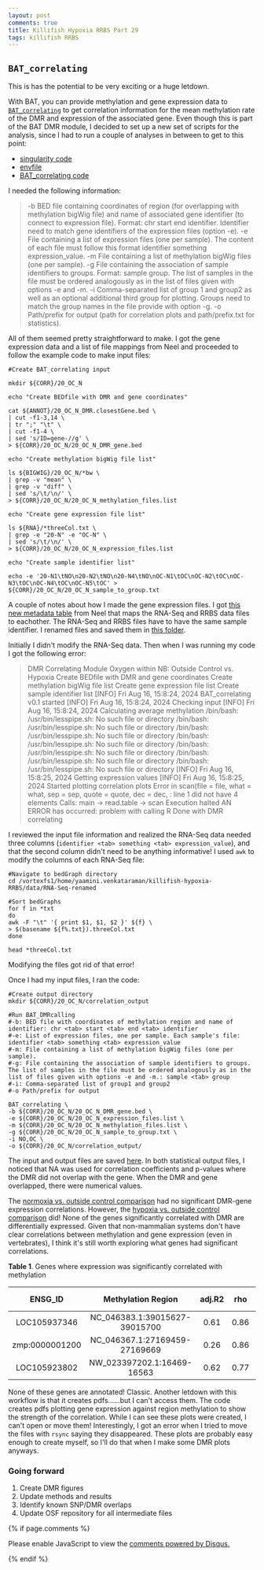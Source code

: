 ```yaml
---
layout: post
comments: true
title: Killifish Hypoxia RRBS Part 29
tags: killifish RRBS
---
```


## `BAT_correlating`

This is has the potential to be very exciting or a huge letdown.

With BAT, you can provide methylation and gene expression data to [`BAT_correlating`](http://legacy.bioinf.uni-leipzig.de/Software/BAT/dmrs/#bat_correlating) to get correlation information for the mean methylation rate of the DMR and expression of the associated gene. Even though this is part of the BAT DMR module, I decided to set up a new set of scripts for the analysis, since I had to run a couple of analyses in between to get to this point:

- [singularity code](https://github.com/yaaminiv/killifish-hypoxia-RRBS/blob/main/code/08-correlating.sh)
- [envfile](https://github.com/yaaminiv/killifish-hypoxia-RRBS/blob/main/code/08-correlating-envfile.txt)
- [BAT_correlating code](https://github.com/yaaminiv/killifish-hypoxia-RRBS/blob/main/code/08-BAT-correlating.sh)

I needed the following information:

> -b	BED file containing coordinates of region (for overlapping with methylation bigWig file) and name of associated gene identifier (to connect to expression file). Format: chr <tab> start <tab> end <tab> identifier. Identifier need to match gene identifiers of the expression files (option -e).
> -e	File containing a list of expression files (one per sample). The content of each file must follow this format identifier <tab> something <tab> expression_value.
> -m	File containing a list of methylation bigWig files (one per sample).
> -g	File containing the association of sample identifiers to groups. Format: sample <tab> group. The list of samples in the file must be ordered analogously as in the list of files given with options -e and -m.
> -i	Comma-separated list of group 1 and group2 as well as an optional additional third group for plotting. Groups need to match the group names in the file provide with option -g.
> -o	Path/prefix for output (path for correlation plots and path/prefix.txt for statistics).

All of them seemed pretty straightforward to make. I got the gene expression data and a list of file mappings from Neel and proceeded to follow the example code to make input files:

```
#Create BAT_correlating input

mkdir ${CORR}/20_OC_N

echo "Create BEDfile with DMR and gene coordinates"

cat ${ANNOT}/20_OC_N_DMR.closestGene.bed \
| cut -f1-3,14 \
| tr ";" "\t" \
| cut -f1-4 \
| sed 's/ID=gene-//g' \
> ${CORR}/20_OC_N/20_OC_N_DMR_gene.bed

echo "Create methylation bigWig file list"

ls ${BIGWIG}/20_OC_N/*bw \
| grep -v "mean" \
| grep -v "diff" \
| sed 's/\t/\n/' \
> ${CORR}/20_OC_N/20_OC_N_methylation_files.list

echo "Create gene expression file list"

ls ${RNA}/*threeCol.txt \
| grep -e "20-N" -e "OC-N" \
| sed 's/\t/\n/' \
> ${CORR}/20_OC_N/20_OC_N_expression_files.list

echo "Create sample identifier list"

echo -e '20-N1\tNO\n20-N2\tNO\n20-N4\tNO\nOC-N1\tOC\nOC-N2\tOC\nOC-N3\tOC\nOC-N4\tOC\nOC-N5\tOC' > ${CORR}/20_OC_N/20_OC_N_sample_to_group.txt
```

A couple of notes about how I made the gene expression files. I got [this new metadata table](https://github.com/yaaminiv/killifish-hypoxia-RRBS/blob/main/metadata/Fh_RRBS_RNAseq-sampledescription.xlsx) from Neel that maps the RNA-Seq and RRBS data files to eachother. The RNA-Seq and RRBS files have to have the same sample identifier. I renamed files and saved them in [this folder](https://github.com/yaaminiv/killifish-hypoxia-RRBS/tree/main/data/RNA-Seq-renamed).

Initially I didn't modify the RNA-Seq data. Then when I was running my code I got the following error:

> DMR Correlating Module
Oxygen within NB: Outside Control vs. Hypoxia
Create BEDfile with DMR and gene coordinates
Create methylation bigWig file list
Create gene expression file list
Create sample identifier list
[INFO]  Fri Aug 16, 15:8:24, 2024       BAT_correlating v0.1 started
[INFO]  Fri Aug 16, 15:8:24, 2024       Checking input
[INFO]  Fri Aug 16, 15:8:24, 2024       Calculating average methylation
/bin/bash: /usr/bin/lesspipe.sh: No such file or directory
/bin/bash: /usr/bin/lesspipe.sh: No such file or directory
/bin/bash: /usr/bin/lesspipe.sh: No such file or directory
/bin/bash: /usr/bin/lesspipe.sh: No such file or directory
/bin/bash: /usr/bin/lesspipe.sh: No such file or directory
/bin/bash: /usr/bin/lesspipe.sh: No such file or directory
/bin/bash: /usr/bin/lesspipe.sh: No such file or directory
[INFO]  Fri Aug 16, 15:8:25, 2024       Getting expression values
[INFO]  Fri Aug 16, 15:8:25, 2024       Started plotting correlation plots
Error in scan(file = file, what = what, sep = sep, quote = quote, dec = dec,  :
  line 1 did not have 4 elements
Calls: main -> read.table -> scan
Execution halted
AN ERROR has occurred: problem with calling R
Done with DMR correlating

I reviewed the input file information and realized the RNA-Seq data needed three columns (`identifier <tab> something <tab> expression_value`), and that the second column didn't need to be anything informative! I used `awk` to modify the columns of each RNA-Seq file:

```
#Navigate to bedGraph directory
cd /vortexfs1/home/yaamini.venkataraman/killifish-hypoxia-RRBS/data/RNA-Seq-renamed

#Sort bedGraphs
for f in *txt
do
awk -F "\t" '{ print $1, $1, $2 }' ${f} \
> $(basename ${f%.txt}).threeCol.txt
done

head *threeCol.txt
```
Modifying the files got rid of that error!

Once I had my input files, I ran the code:

```
#Create output directory
mkdir ${CORR}/20_OC_N/correlation_output

#Run BAT_DMRcalling
#-b: BED file with coordinates of methylation region and name of identifier: chr <tab> start <tab> end <tab> identifier
#-e: List of expression files, one per sample. Each sample's file: identifier <tab> something <tab> expression_value
#-m: File containing a list of methylation bigWig files (one per sample).
#-g: File containing the association of sample identifiers to groups. The list of samples in the file must be ordered analogously as in the list of files given with options -e and -m.: sample <tab> group
#-i: Comma-separated list of group1 and group2
#-o Path/prefix for output

BAT_correlating \
-b ${CORR}/20_OC_N/20_OC_N_DMR_gene.bed \
-e ${CORR}/20_OC_N/20_OC_N_expression_files.list \
-m ${CORR}/20_OC_N/20_OC_N_methylation_files.list \
-g ${CORR}/20_OC_N/20_OC_N_sample_to_group.txt \
-i NO,OC \
-o ${CORR}/20_OC_N/correlation_output/
```

The input and output files are saved [here](https://github.com/yaaminiv/killifish-hypoxia-RRBS/tree/main/output/08-annotate-DMR/new-genome/BAT_correlating). In both statistical output files, I noticed that NA was used for correlation coefficients and p-values where the DMR did not overlap with the gene. When the DMR and gene overlapped, there were numerical values.

The [normoxia vs. outside control comparison](https://github.com/yaaminiv/killifish-hypoxia-RRBS/tree/main/output/08-annotate-DMR/new-genome/BAT_correlating/20_OC_N/correlation_output) had no significant DMR-gene expression correlations.  However, the [hypoxia vs. outside control comparison](https://github.com/yaaminiv/killifish-hypoxia-RRBS/blob/main/output/08-annotate-DMR/new-genome/BAT_correlating/5_OC_N/correlation_output/5_OC_N_correlation.txt) did! None of the genes significantly correlated with DMR are differentially expressed. Given that non-mammalian systems don't have clear correlations between methylation and gene expression (even in vertebrates), I think it's still worth exploring what genes had significant correlations.

**Table 1**. Genes where expression was significantly correlated with methylation

|   **ENSG_ID**  |     **Methylation Region**    | **adj.R2** | **rho** | **rho.p-val** |
|:--------------:|:-----------------------------:|:----------:|:-------:|:-------------:|
|  LOC105937346  | NC_046383.1:39015627-39015700 |    0.61    |   0.86  |     0.012     |
| zmp:0000001200 | NC_046367.1:27169459-27169669 |    0.26    |   0.86  |     0.0238    |
|  LOC105923802  |   NW_023397202.1:16469-16563  |    0.62    |   0.77  |     0.0408    |

None of these genes are annotated! Classic. Another letdown with this workflow is that it creates pdfs......but I can't access them. The code creates pdfs plotting gene expression against region methylation to show the strength of the correlation. While I can see these plots were created, I can't open or move them! Interestingly, I got an error when I tried to move the files with `rsync` saying they disappeared. These plots are probably easy enough to create myself, so I'll do that when I make some DMR plots anyways.

### Going forward

1. Create DMR figures
1. Update methods and results
5. Identify known SNP/DMR overlaps
6. Update OSF repository for all intermediate files

{% if page.comments %}

<div id="disqus_thread"></div>
<script>

/**
*  RECOMMENDED CONFIGURATION VARIABLES: EDIT AND UNCOMMENT THE SECTION BELOW TO INSERT DYNAMIC VALUES FROM YOUR PLATFORM OR CMS.
*  LEARN WHY DEFINING THESE VARIABLES IS IMPORTANT: https://disqus.com/admin/universalcode/#configuration-variables*/
/*
var disqus_config = function () {
this.page.url = PAGE_URL;  // Replace PAGE_URL with your page's canonical URL variable
this.page.identifier = PAGE_IDENTIFIER; // Replace PAGE_IDENTIFIER with your page's unique identifier variable
};
*/
(function() { // DON'T EDIT BELOW THIS LINE
var d = document, s = d.createElement('script');
s.src = 'https://the-responsible-grad-student.disqus.com/embed.js';
s.setAttribute('data-timestamp', +new Date());
(d.head || d.body).appendChild(s);
})();
</script>
<noscript>Please enable JavaScript to view the <a href="https://disqus.com/?ref_noscript">comments powered by Disqus.</a></noscript>

{% endif %}

<script id="dsq-count-scr" src="//the-responsible-grad-student.disqus.com/count.js" async></script>
